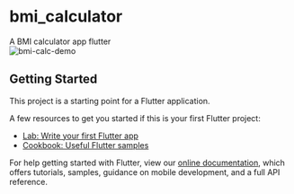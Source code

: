 # bmi_calculator

A BMI calculator app flutter<br>
![bmi-calc-demo](https://user-images.githubusercontent.com/43815519/119393660-da8f6100-bcee-11eb-8697-b6db352bd482.gif)


## Getting Started

This project is a starting point for a Flutter application.

A few resources to get you started if this is your first Flutter project:

- [Lab: Write your first Flutter app](https://flutter.dev/docs/get-started/codelab)
- [Cookbook: Useful Flutter samples](https://flutter.dev/docs/cookbook)

For help getting started with Flutter, view our
[online documentation](https://flutter.dev/docs), which offers tutorials,
samples, guidance on mobile development, and a full API reference.
